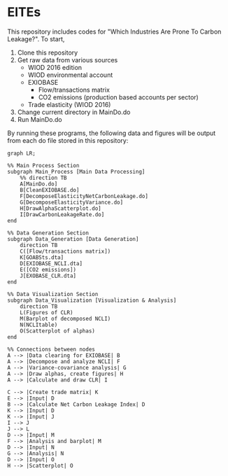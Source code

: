 # EITEs

This repository includes codes for "Which Industries Are Prone To Carbon Leakage?". To start, 
1. Clone this repository
2. Get raw data from various sources
   - WIOD 2016 edition
   - WIOD environmental account
   - EXIOBASE
        - Flow/transactions matrix
        - CO2 emissions (production based accounts per sector)
   - Trade elasticity (WIOD 2016)
3. Change current directory in MainDo.do
4. Run MainDo.do

By running these programs, the following data and figures will be output from each do file stored in this repository:

```mermaid
graph LR;

%% Main Process Section
subgraph Main_Process [Main Data Processing]
    %% direction TB
    A[MainDo.do]
    B[CleanEXIOBASE.do]
    F[DecomposeElasticityNetCarbonLeakage.do]
    G[DecomposeElasticityVariance.do]
    H[DrawAlphaScatterplot.do]
    I[DrawCarbonLeakageRate.do]
end

%% Data Generation Section
subgraph Data_Generation [Data Generation]
    direction TB
    C([Flow/transactions matrix])
    K[GOABSts.dta]
    D[EXIOBASE_NCLI.dta]
    E([CO2 emissions])
    J[EXOBASE_CLR.dta]
end

%% Data Visualization Section
subgraph Data_Visualization [Visualization & Analysis]
    direction TB
    L(Figures of CLR)
    M(Barplot of decomposed NCLI)
    N(NCLItable)
    O(Scatterplot of alphas)
end

%% Connections between nodes
A --> |Data clearing for EXIOBASE| B
A --> |Decompose and analyze NCLI| F
A --> |Variance-covariance analysis| G
A --> |Draw alphas, create figures| H
A --> |Calculate and draw CLR| I

C --> |Create trade matrix| K
E --> |Input| D
B --> |Calculate Net Carbon Leakage Index| D
K --> |Input| D
K --> |Input| J
I --> J
J --> L
D --> |Input| M
F --> |Analysis and barplot| M
D --> |Input| N
G --> |Analysis| N
D --> |Input| O
H --> |Scatterplot| O


   
```
